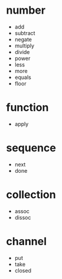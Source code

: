 # number

- add
- subtract
- negate
- multiply
- divide
- power
- less
- more
- equals
- floor

# function

- apply

# sequence

- next
- done

# collection

- assoc
- dissoc

# channel

- put
- take
- closed
